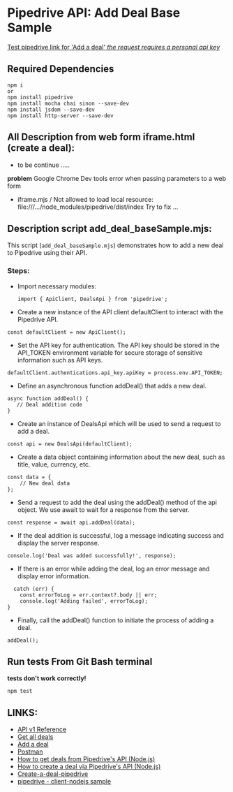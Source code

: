 # Pipedrive API: Add Deal Base Sample

[Test pipedrive link for 'Add a deal' *the request requires a personal api key*](https://npavl.github.io/pipedrive_task/index.html)

## Required Dependencies

```
npm i 
or 
npm install pipedrive 
npm install mocha chai sinon --save-dev
npm install jsdom --save-dev
npm install http-server --save-dev  
```

## All Description from web form iframe.html (create a deal): 

- to be continue .....

**problem** Google Chrome Dev tools error when passing parameters to a web form
- iframe.mjs / Not allowed to load local resource: file:///.../node_modules/pipedrive/dist/index
Try to fix ...

## Description script add_deal_baseSample.mjs:

This script (`add_deal_baseSample.mjs`) demonstrates how to add a new deal to Pipedrive using their API.

### Steps:

- Import necessary modules:
   ```
   import { ApiClient, DealsApi } from 'pipedrive';
   ```

- Create a new instance of the API client defaultClient to interact with the Pipedrive API.

 ```
const defaultClient = new ApiClient();
 ```

- Set the API key for authentication. The API key should be stored in the API_TOKEN environment variable for secure storage of sensitive information such as API keys.

 ```
defaultClient.authentications.api_key.apiKey = process.env.API_TOKEN;
 ```

- Define an asynchronous function addDeal() that adds a new deal.

 ```
async function addDeal() {
    // Deal addition code
}
 ```
- Create an instance of DealsApi which will be used to send a request to add a deal.

```
const api = new DealsApi(defaultClient);
```
- Create a data object containing information about the new deal, such as title, value, currency, etc.

```
const data = {
    // New deal data
};
```
- Send a request to add the deal using the addDeal() method of the api object. We use await to wait for a response from the server.

```
const response = await api.addDeal(data);
```
- If the deal addition is successful, log a message indicating success and display the server response.

```
console.log('Deal was added successfully!', response);
```

- If there is an error while adding the deal, log an error message and display error information.

```
  catch (err) {
    const errorToLog = err.context?.body || err;
    console.log('Adding failed', errorToLog);
}
```

- Finally, call the addDeal() function to initiate the process of adding a deal.

```
addDeal();
```

## Run tests From Git Bash terminal 
**tests don't work correctly!**

```
npm test
```

## LINKS: 

- [API v1 Reference](https://developers.pipedrive.com/docs/api/v1/Deals#getDealPersons)
- [Get all deals](https://developers.pipedrive.com/docs/api/v1/Deals#getDeals)
- [Add a deal](https://developers.pipedrive.com/docs/api/v1/Deals#addDeal)
- [Postman](https://pipedrive.readme.io/docs/run-pipedrive-api-in-postman-or-insomnia)
- [How to get deals from Pipedrive's API (Node.js)](https://developers.pipedrive.com/tutorials/get-deals-pipedrive-api?step=5)
- [How to create a deal via Pipedrive's API (Node.js)](https://developers.pipedrive.com/docs/api/v1/Deals#addDeal)
- [Create-a-deal-pipedrive](https://developers.pipedrive.com/tutorials/create-a-deal-pipedrive-api?step=7)
- [pipedrive - client-nodejs sample](https://github.com/pipedrive/client-nodejs)

